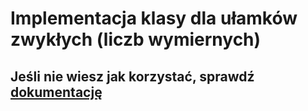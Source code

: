 # Implementacja klasy dla ułamków zwykłych (liczb wymiernych)
## Jeśli nie wiesz jak korzystać, sprawdź [dokumentację](https://tokox.github.io/ulamek/docs/)
